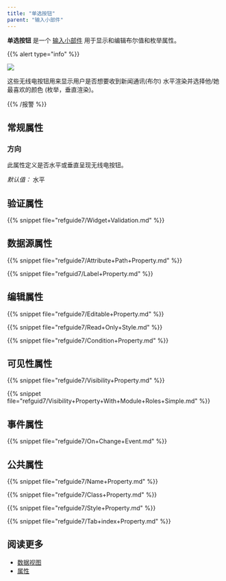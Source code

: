 ```yaml
---
title: "单选按钮"
parent: "输入小部件"
---
```



**单选按钮** 是一个 [输入小部件](input-widgets) 用于显示和编辑布尔值和枚举属性。

{{% alert type="info" %}}

![](attachments/pages/radio-buttons.png)

这些无线电按钮用来显示用户是否想要收到新闻通讯(布尔) 水平渲染并选择他/她最喜欢的颜色 (枚举，垂直渲染)。

{{% /报警 %}}

## 常规属性

### 方向

此属性定义是否水平或垂直呈现无线电按钮。

_默认值：_ 水平

## 验证属性

{{% snippet file="refguide7/Widget+Validation.md" %}}

## 数据源属性

{{% snippet file="refguide7/Attribute+Path+Property.md" %}}

{{% snippet file="refguid7/Label+Property.md" %}}

## 编辑属性

{{% snippet file="refguide7/Editable+Property.md" %}}

{{% snippet file="refguide7/Read+Only+Style.md" %}}

{{% snippet file="refguide7/Condition+Property.md" %}}

## 可见性属性

{{% snippet file="refguide7/Visibility+Property.md" %}}

{{% snippet file="refguid7/Visibility+Property+With+Module+Roles+Simple.md" %}}

## 事件属性

{{% snippet file="refguide7/On+Change+Event.md" %}}

## 公共属性

{{% snippet file="refguide7/Name+Property.md" %}}

{{% snippet file="refguide7/Class+Property.md" %}}

{{% snippet file="refguide7/Style+Property.md" %}}

{{% snippet file="refguide7/Tab+index+Property.md" %}}

## 阅读更多

*   [数据视图](data-view)
*   [属性](attributes)
